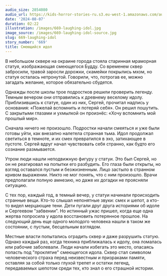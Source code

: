 ```yaml
---
audio_size: 2854080
audio_url: https://kids-horror-stories-ru.s3.eu-west-1.amazonaws.com/audio/669-laughing-idol.mp3
date: '2024-08-07'
duration: 02:22
illustration: /images/669-laughing-idol.jpg
image_source: /images/669-laughing-idol-source.jpg
slug: 669-laughing-idol
story_number: '669'
title: Смеющийся идол
---
```


В небольшом сквере на окраине города стояла старинная мраморная статуя, изображающая смеющегося Будду. Со временем сквер забросили, травой заросли дорожки, скамейки покрылись мхом, но статуя осталась нетронутой. Говорили, что, потрогав ее, можно загадать желание, которое обязательно сбудется.

Однажды после школы трое подростков решили проверить легенду. Темным вечером они отправились к древнему веселому идолу. Приблизившись к статуе, один из них, Сергей, прочитал надпись у основания: «Пожелай вспомнить и потеряй себя». Он решил пошутить. С закрытыми глазами и ухмылкой он произнёс: «Хочу вспомнить мой прошлый мир».

Сначала ничего не произошло. Подростки начали смеяться и уже были готовы уйти, как внезапно налетела странная тьма. Идол продолжал светиться в темноте, и их смех превратился в эхо, затихающее в пустоте. Сергей вдруг начал чувствовать себя странно, как будто его сознание размывается.

Утром люди нашли неподвижную фигуру у статуи. Это был Сергей, но он не реагировал на попытки его разбудить. Его глаза были открыты, но взгляд оставался пустым и безжизненным. Лицо застыло в странном кривом выражении. Никто не мог понять, что с ним произошло. Врачи предполагали полную амнезию, но даже их догадки не проясняли ситуацию.

С тех пор, каждый год, в темный вечер, у статуи начинали происходить странные вещи. Кто-то слышал непонятные звуки: смех и шепот, а кто-то видел мерцающие тени. Дети пугали друг друга историями об идоле и Сергеевом "забвении". Но истинный ужас пришел, когда еще одна жертва попросила у идола восстановить потерянное прошлое. На следующий день еще одного молодого человека нашли в таком же состоянии, с пустым, бесцельным взглядом.

Местные власти попытались оградить сквер и даже разрушить статую. Однако каждый раз, когда техника приближалась к идолу, она ломалась или рабочие заболевали. Люди начали избегать это место, опасаясь попасть под "проклятие" смеющегося идола. Сквер стал символом человеческого страха перед неизвестным и призраками памяти, оставляя за собой только глухой трепет и остатки легенд, передаваемых шепотом среди тех, кто знал о его страшной истории.
